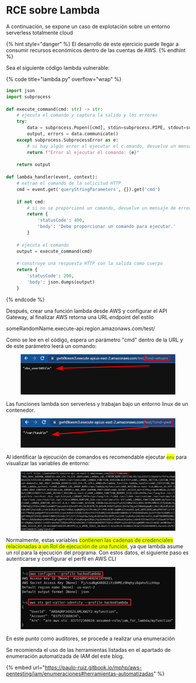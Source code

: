 # RCE sobre Lambda

A continuación, se expone un caso de explotación sobre un entorno serverless totalmente cloud

{% hint style="danger" %}
El desarrollo de este ejercicio puede llegar a consumir recursos económicos dentro de las cuentas de AWS.
{% endhint %}

Sea el siguiente código lambda vulnerable:

{% code title="lambda.py" overflow="wrap" %}
```python
import json
import subprocess 

def execute_command(cmd: str) -> str:
    # ejecuta el comando y captura la salida y los errores
    try:
        data = subprocess.Popen([cmd], stdin=subprocess.PIPE, stdout=subprocess.PIPE, stderr=subprocess.PIPE, text=True)
        output, errors = data.communicate()
    except subprocess.SubprocessError as e:
        # si hay algún error al ejecutar el c.omando, devuelve un mensaje de error
        return f"Error al ejecutar el comando: {e}"
    
    return output

def lambda_handler(event, context):
    # extrae el comando de la solicitud HTTP
    cmd = event.get('queryStringParameters', {}).get('cmd')
    
    if not cmd:
        # si no se proporcionó un comando, devuelve un mensaje de error
        return {
            'statusCode': 400,
            'body': 'Debe proporcionar un comando para ejecutar.'
        }
    
    # ejecuta el comando
    output = execute_command(cmd)
    
    # construye una respuesta HTTP con la salida como cuerpo
    return {
        'statusCode': 200,
        'body': json.dumps(output)
    }
```
{% endcode %}

Después, crear una función lambda desde AWS y configurar el API Gateway, al finalizar AWS retorna una URL endpoint del estilo

someRandomName.execute-api.region.amazonaws.com/test/

Como se lee en el código, espera un parámetro "cmd" dentro de la URL y de este parámetro leerá un comando:

<figure><img src="../../.gitbook/assets/image (1).png" alt=""><figcaption></figcaption></figure>

Las funciones lambda son serverless y trabajan bajo un entorno linux de un contenedor.

<figure><img src="../../.gitbook/assets/image (2) (6).png" alt=""><figcaption></figcaption></figure>

Al identificar la ejecución de comandos es recomendable ejecutar <mark style="color:green;">`env`</mark> para visualizar las variables de entorno:

<figure><img src="../../.gitbook/assets/image (6).png" alt=""><figcaption></figcaption></figure>

Normalmente, estas variables <mark style="color:green;">contienen las cadenas de credenciales relacionadas a un Rol de ejecución de una función</mark>, ya que lambda asume un rol para la ejecución del programa. Con estos datos, el siguiente paso es autenticarse y configurar el perfil en AWS CLI

<figure><img src="../../.gitbook/assets/image (4).png" alt=""><figcaption></figcaption></figure>

En este punto como auditores, se procede a realizar una enumeración &#x20;

Se recomienda el uso de las herramientas listadas en el apartado de enumeración automatizada de IAM del este blog.

{% embed url="https://paulo-ruiz.gitbook.io/mphp/aws-pentesting/iam/enumeraciones#herramientas-automatizadas" %}

